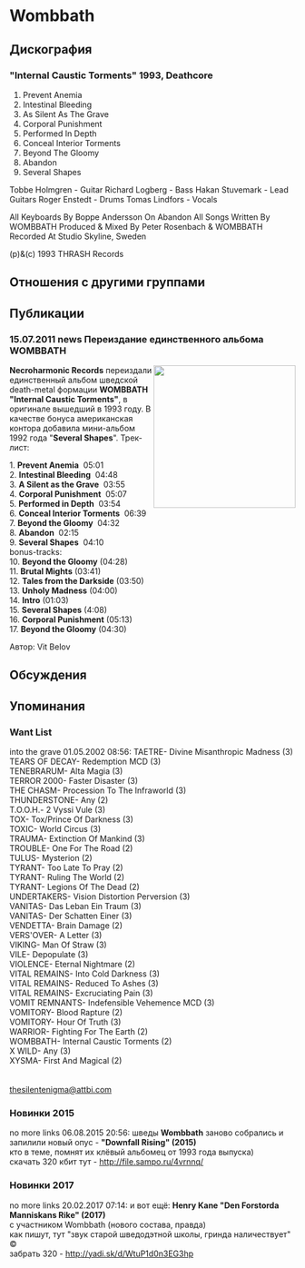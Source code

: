 # Wombbath



## Дискография

### "Internal Caustic Torments" 1993, Deathcore

1. Prevent Anemia
2. Intestinal Bleeding
3. As Silent As The Grave
4. Corporal Punishment
5. Performed In Depth
6. Conceal Interior Torments
7. Beyond The Gloomy
8. Abandon
9. Several Shapes

 Tobbe Holmgren - Guitar
 Richard Logberg - Bass
 Hakan Stuvemark - Lead Guitars
 Roger Enstedt - Drums
 Tomas Lindfors - Vocals

All Keyboards By Boppe Andersson On Abandon
All Songs Written By WOMBBATH
Produced & Mixed By Peter Rosenbach & WOMBBATH
Recorded At Studio Skyline, Sweden

(p)&(c) 1993 THRASH Records


## Отношения с другими группами


## Публикации

### 15.07.2011 news Переиздание единственного альбома WOMBBATH

<P><STRONG><IMG height=251 alt="" hspace=0 src="/images/news_rus/2011.07/20158.jpg" width=250 align=right border=0>Necroharmonic Records</STRONG> переиздали единственный альбом шведской death-metal формации <STRONG>WOMBBATH "Internal Caustic Torments"</STRONG>, в оригинале вышедший в 1993 году. В качестве бонуса американская контора добавила мини-альбом 1992 года "<STRONG>Several Shapes</STRONG>". Трек-лист:</P>
<P>1. <STRONG>Prevent Anemia</STRONG>&nbsp; 05:01&nbsp; <BR>2. <STRONG>Intestinal Bleeding</STRONG>&nbsp; 04:48&nbsp;&nbsp; <BR>3. <STRONG>A Silent as the Grave</STRONG>&nbsp; 03:55 <BR>4. <STRONG>Corporal Punishment</STRONG>&nbsp; 05:07&nbsp; <BR>5. <STRONG>Performed in Depth</STRONG>&nbsp; 03:54&nbsp; <BR>6. <STRONG>Conceal Interior Torments</STRONG>&nbsp; 06:39&nbsp; <BR>7. <STRONG>Beyond the Gloomy</STRONG>&nbsp; 04:32 <BR>8. <STRONG>Abandon</STRONG>&nbsp; 02:15<BR>9. <STRONG>Several Shapes</STRONG>&nbsp; 04:10 <BR>bonus-tracks:<BR>10. <STRONG>Beyond the Gloomy</STRONG> (04:28)<BR>11. <STRONG>Brutal Mights</STRONG> (03:41)<BR>12. <STRONG>Tales from the Darkside</STRONG> (03:50)<BR>13. <STRONG>Unholy Madness</STRONG> (04:00)<BR>14. <STRONG>Intro</STRONG> (01:03)<BR>15. <STRONG>Several Shapes</STRONG> (4:08)<BR>16. <STRONG>Corporal Punishment</STRONG> (05:13)<BR>17. <STRONG>Beyond the Gloomy</STRONG> (04:30)</P>
Автор: Vit Belov


## Обсуждения


## Упоминания

### Want List

into the grave 01.05.2002 08:56:
TAETRE- Divine Misanthropic Madness (3) <BR>TEARS OF DECAY- Redemption MCD (3) <BR>TENEBRARUM- Alta Magia (3) <BR>TERROR 2000- Faster Disaster (3) <BR>THE CHASM- Procession To The Infraworld (3) <BR>THUNDERSTONE- Any (2) <BR>T.O.O.H.- 2 Vyssi Vule (3) <BR>TOX- Tox/Prince Of Darkness (3) <BR>TOXIC- World Circus (3) <BR>TRAUMA- Extinction Of Mankind (3) <BR>TROUBLE- One For The Road (2) <BR>TULUS- Mysterion (2) <BR>TYRANT- Too Late To Pray (2) <BR>TYRANT- Ruling The World (2) <BR>TYRANT- Legions Of The Dead (2) <BR>UNDERTAKERS- Vision Distortion Perversion (3) <BR>VANITAS- Das Leban Ein Traum (3) <BR>VANITAS- Der Schatten Einer (3) <BR>VENDETTA- Brain Damage (2) <BR>VERS'OVER- A Letter (3) <BR>VIKING- Man Of Straw (3) <BR>VILE- Depopulate (3) <BR>VIOLENCE- Eternal Nightmare (2) <BR>VITAL REMAINS- Into Cold Darkness (3) <BR>VITAL REMAINS- Reduced To Ashes (3) <BR>VITAL REMAINS- Excruciating Pain (3) <BR>VOMIT REMNANTS- Indefensible Vehemence MCD (3) <BR>VOMITORY- Blood Rapture (2) <BR>VOMITORY- Hour Of Truth (3) <BR>WARRIOR- Fighting For The Earth (2) <BR>WOMBBATH- Internal Caustic Torments (2) <BR>X WILD- Any (3) <BR>XYSMA- First And Magical (2) <BR><BR><BR>thesilentenigma@attbi.com

### Новинки 2015

no more links 06.08.2015 20:56:
шведы <B>Wombbath</B> заново собрались и запилили новый опус - <B>"Downfall Rising" (2015)</B> <BR>кто в теме, помнят их клёвый альбомец от 1993 года выпуска)<BR>скачать 320 кбит тут - <A HREF="http://file.sampo.ru/4vrnnq/" TARGET="_blank">http://file.sampo.ru/4vrnnq/</A>

### Новинки 2017

no more links 20.02.2017 07:14:
и вот ещё: <B>Henry Kane "Den Forstorda Manniskans Rike" (2017)</B><BR>с участником Wombbath (нового состава, правда)<BR>как пишут, тут "звук старой шведодэтной школы, гринда наличествует" &copy;<BR>забрать 320 - <A HREF="http://yadi.sk/d/WtuP1d0n3EG3hp" TARGET="_blank">http://yadi.sk/d/WtuP1d0n3EG3hp</A>

